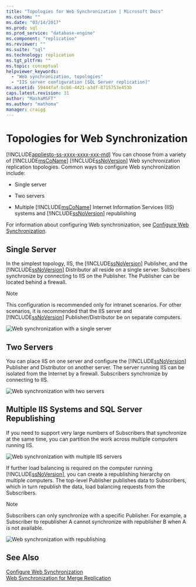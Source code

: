 ```yaml
---
title: "Topologies for Web Synchronization | Microsoft Docs"
ms.custom: ""
ms.date: "03/14/2017"
ms.prod: sql
ms.prod_service: "database-engine"
ms.component: "replication"
ms.reviewer: ""
ms.suite: "sql"
ms.technology: replication
ms.tgt_pltfrm: ""
ms.topic: conceptual
helpviewer_keywords: 
  - "Web synchronization, topologies"
  - "IIS server configuration [SQL Server replication]"
ms.assetid: 59444faf-bcb6-4421-a3df-8715753e453b
caps.latest.revision: 31
author: "MashaMSFT"
ms.author: "mathoma"
manager: craigg
---
```

# Topologies for Web Synchronization
[!INCLUDE[appliesto-ss-xxxx-xxxx-xxx-md](../../includes/appliesto-ss-xxxx-xxxx-xxx-md.md)]
  You can choose from a variety of [!INCLUDE[msCoName](../../includes/msconame-md.md)] [!INCLUDE[ssNoVersion](../../includes/ssnoversion-md.md)] Web synchronization replication topologies. Common ways to configure Web synchronization include:  
  
-   Single server  
  
-   Two servers  
  
-   Multiple [!INCLUDE[msCoName](../../includes/msconame-md.md)] Internet Information Services (IIS) systems and [!INCLUDE[ssNoVersion](../../includes/ssnoversion-md.md)] republishing  
  
 For information about configuring Web synchronization, see [Configure Web Synchronization](../../relational-databases/replication/configure-web-synchronization.md).  
  
## Single Server  
 In the simplest topology, IIS, the [!INCLUDE[ssNoVersion](../../includes/ssnoversion-md.md)] Publisher, and the [!INCLUDE[ssNoVersion](../../includes/ssnoversion-md.md)] Distributor all reside on a single server. Subscribers synchronize by connecting to IIS on the Publisher. The Publisher can be located behind a firewall.  
  
> [!NOTE]  
>  This configuration is recommended only for intranet scenarios. For other scenarios, it is recommended that the IIS server and [!INCLUDE[ssNoVersion](../../includes/ssnoversion-md.md)] Publisher/Distributor be on separate computers.  
  
 ![Web synchronization with a single server](../../relational-databases/replication/media/web-sync02.gif "Web synchronization with a single server")  
  
## Two Servers  
 You can place IIS on one server and configure the [!INCLUDE[ssNoVersion](../../includes/ssnoversion-md.md)] Publisher and Distributor on another server. The server running IIS can be isolated from the Internet by a firewall. Subscribers synchronize by connecting to IIS.  
  
 ![Web synchronization with two servers](../../relational-databases/replication/media/web-sync03.gif "Web synchronization with two servers")  
  
## Multiple IIS Systems and SQL Server Republishing  
 If you need to support very large numbers of Subscribers that synchronize at the same time, you can partition the work across multiple computers running IIS.  
  
 ![Web synchronization with multiple IIS servers](../../relational-databases/replication/media/web-sync04.gif "Web synchronization with multiple IIS servers")  
  
 If further load balancing is required on the computer running [!INCLUDE[ssNoVersion](../../includes/ssnoversion-md.md)], you can create a republishing hierarchy on multiple computers. The top-level Publisher publishes data to Subscribers, which in turn republish the data, load balancing requests from the Subscribers.  
  
> [!NOTE]  
>  Subscribers can only synchronize with a specific Publisher. For example, a Subscriber to republisher A cannot synchronize with republisher B when A is not available.  
  
 ![Web synchronization with republishing](../../relational-databases/replication/media/web-sync05.gif "Web synchronization with republishing")  
  
## See Also  
 [Configure Web Synchronization](../../relational-databases/replication/configure-web-synchronization.md)   
 [Web Synchronization for Merge Replication](../../relational-databases/replication/web-synchronization-for-merge-replication.md)  
  
  
